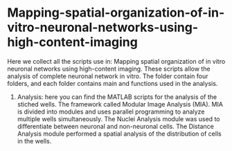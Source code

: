 # Mapping-spatial-organization-of-in-vitro-neuronal-networks-using-high-content-imaging
Here we collect all the scripts use in: Mapping spatial organization of in vitro neuronal networks using high-content imaging. These scripts allow the analysis of complete neuronal network in vitro. The folder contain four folders, and each folder contains main and functions used in the analysis. 
1. Analysis: here you can find the MATLAB scripts for the analysis of the stiched wells. The framework called Modular Image Analysis (MIA). MIA is divided into modules and uses parallel programming to analyze multiple wells simultaneously. The Nuclei Analysis module was used to differentiate between neuronal and non-neuronal cells. The Distance Analysis module performed a spatial analysis of the distribution of cells in the wells.

